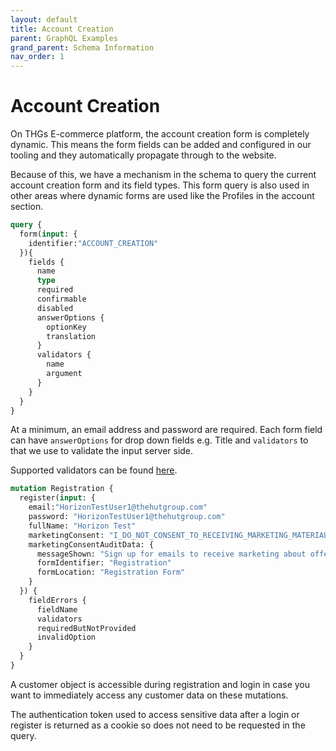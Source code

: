 ```yaml
---
layout: default
title: Account Creation
parent: GraphQL Examples
grand_parent: Schema Information
nav_order: 1
---
```


# Account Creation
On THGs E-commerce platform, the account creation form is completely dynamic. This means the form fields can be added and configured in our tooling and they automatically propagate through to the website.

Because of this, we have a mechanism in the schema to query the current account creation form and its field types. This form query is also used in other areas where dynamic forms are used like the Profiles in the account section.

```graphql
query {
  form(input: {
    identifier:"ACCOUNT_CREATION"
  }){
    fields {
      name
      type
      required
      confirmable
      disabled
      answerOptions {
        optionKey
        translation
      }
      validators {
        name
        argument
      }
    }
  }
}
```
At a minimum, an email address and password are required. Each form field can have `answerOptions` for drop down fields e.g. Title and `validators` to that we use to validate the input server side.

Supported validators can be found [here](https://api.thehut.net/lfint/en/docs#ValidatorName).

```graphql
mutation Registration {
  register(input: {
    email:"HorizonTestUser1@thehutgroup.com"
    password: "HorizonTestUser1@thehutgroup.com"
    fullName: "Horizon Test"
    marketingConsent: "I_DO_NOT_CONSENT_TO_RECEIVING_MARKETING_MATERIAL"
    marketingConsentAuditData: {
      messageShown: "Sign up for emails to receive marketing about offers and promotions"
      formIdentifier: "Registration"
      formLocation: "Registration Form"
    }
  }) {
    fieldErrors {
      fieldName
      validators 
      requiredButNotProvided
      invalidOption
    }
  }
}

```

A customer object is accessible during registration and login in case you want to immediately access any customer data on these mutations.

The authentication token used to access sensitive data after a login or register is returned as a cookie so does not need to be requested in the query. 
